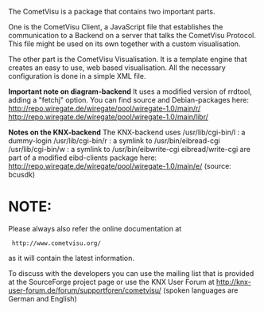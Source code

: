 The CometVisu is a package that contains two important parts.

One is the CometVisu Client, a JavaScript file that establishes the
communication to a Backend on a server that talks the CometVisu Protocol.
This file might be used on its own together with a custom visualisation.

The other part is the CometVisu Visualisation. It is a template engine
that creates an easy to use, web based visualisation. All the necessary
configuration is done in a simple XML file.

**Important note on diagram-backend**
It uses a modified version of rrdtool, adding a "fetchj" option.
You can find source and Debian-packages here:
http://repo.wiregate.de/wiregate/pool/wiregate-1.0/main/r/
http://repo.wiregate.de/wiregate/pool/wiregate-1.0/main/libr/

**Notes on the KNX-backend**
The KNX-backend uses
/usr/lib/cgi-bin/l : a dummy-login
/usr/lib/cgi-bin/r : a symlink to /usr/bin/eibread-cgi
/usr/lib/cgi-bin/w : a symlink to /usr/bin/eibwrite-cgi
eibread/write-cgi are part of a modified eibd-clients package here:
http://repo.wiregate.de/wiregate/pool/wiregate-1.0/main/e/
(source: bcusdk)

NOTE:
=====

Please always also refer the online documentation at 

     http://www.cometvisu.org/

as it will contain the latest information.

To discuss with the developers you can use the mailing list that is
provided at the SourceForge project page or use the KNX User Forum
at http://knx-user-forum.de/forum/supportforen/cometvisu/ (spoken languages are
German and English)
